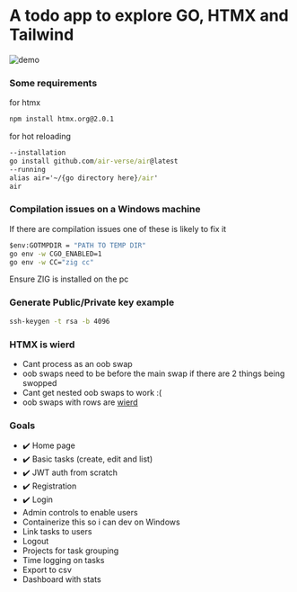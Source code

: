 # A todo app to explore GO, HTMX and Tailwind

![demo](https://github.com/user-attachments/assets/b7878ba7-3ec4-45ea-8d48-1a2cc8728cc6)

### Some requirements

for htmx
```cmd
npm install htmx.org@2.0.1
```
for hot reloading
```cmd
--installation
go install github.com/air-verse/air@latest
--running
alias air='~/{go directory here}/air'
air
```

### Compilation issues on a Windows machine

If there are compilation issues one of these is likely to fix it
```cmd
$env:GOTMPDIR = "PATH TO TEMP DIR"
go env -w CGO_ENABLED=1
go env -w CC="zig cc"
```
Ensure ZIG is installed on the pc

### Generate Public/Private key example
```cmd
ssh-keygen -t rsa -b 4096
```

### HTMX is wierd
- Cant process <body></body> as an oob swap
- oob swaps need to be before the main swap if there are 2 things being swopped
- Cant get nested oob swaps to work :(
- oob swaps with rows are [wierd](https://htmx.org/attributes/hx-swap-oob/)

### Goals

- ✔️ Home page
- ✔️ Basic tasks (create, edit and list)
- ✔️ JWT auth from scratch
- ✔️ Registration
- ✔️ Login
- Admin controls to enable users
- Containerize this so i can dev on Windows
- Link tasks to users
- Logout
- Projects for task grouping
- Time logging on tasks
- Export to csv
- Dashboard with stats
